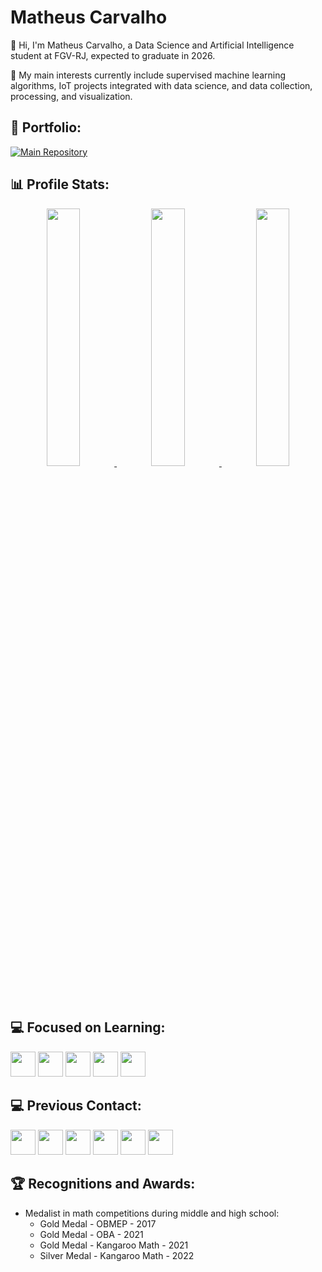 # Matheus Carvalho

👋 Hi, I'm Matheus Carvalho, a Data Science and Artificial Intelligence student at FGV-RJ, expected to graduate in 2026.

🔬 My main interests currently include supervised machine learning algorithms, IoT projects integrated with data science, and data collection, processing, and visualization.

## 📂 Portfolio:
[![Main Repository](https://github-readme-stats.vercel.app/api/pin/?username=MatCarvalho21&repo=PortifolioDeProjetos)](https://github.com/MatCarvalho21/PortifolioDeProjetos)

## 📊 Profile Stats:
<div align="center">
<a href="https://github.com/MatCarvalho21">
    
<img src="https://github-profile-summary-cards.vercel.app/api/cards/stats?username=MatCarvalho21&theme=nord_bright&exclude=jupyter%20Notebook" width="32.5%">
<img src="https://github-profile-summary-cards.vercel.app/api/cards/repos-per-language?username=MatCarvalho21&theme=nord_bright&exclude=jupyter%20Notebook" width="32.5%">
<img src="https://github-profile-summary-cards.vercel.app/api/cards/most-commit-language?username=MatCarvalho21&theme=nord_bright&exclude=jupyter%20Notebook" width="32.5%">
    
</a>
</div>

## 💻 Focused on Learning:
<img loading="lazy" src="https://cdn.jsdelivr.net/gh/devicons/devicon@latest/icons/python/python-original.svg" width="40" height="40"/> <img loading="lazy" src="https://cdn.jsdelivr.net/gh/devicons/devicon@latest/icons/cplusplus/cplusplus-original.svg" width="40" height="40"/> <img loading="lazy" src="https://cdn.jsdelivr.net/gh/devicons/devicon@latest/icons/c/c-original.svg" width="40" height="40"/> <img loading="lazy" src="https://cdn.jsdelivr.net/gh/devicons/devicon@latest/icons/azuresqldatabase/azuresqldatabase-original.svg" width="40" height="40"/> <img loading="lazy" src="https://cdn.jsdelivr.net/gh/devicons/devicon@latest/icons/java/java-original.svg" width="40" height="40"/> 

## 💻 Previous Contact:
<img loading="lazy" src="https://cdn.jsdelivr.net/gh/devicons/devicon@latest/icons/html5/html5-original.svg" width="40" height="40"/> <img loading="lazy" src="https://cdn.jsdelivr.net/gh/devicons/devicon@latest/icons/css3/css3-original.svg" width="40" height="40"/> <img loading="lazy" src="https://cdn.jsdelivr.net/gh/devicons/devicon@latest/icons/javascript/javascript-original.svg" width="40" height="40"/> <img loading="lazy" src="https://cdn.jsdelivr.net/gh/devicons/devicon@latest/icons/julia/julia-original.svg" width="40" height="40"/> <img loading="lazy" src="https://cdn.jsdelivr.net/gh/devicons/devicon@latest/icons/r/r-original.svg" width="40" height="40"/> <img loading="lazy" src="https://cdn.jsdelivr.net/gh/devicons/devicon@latest/icons/arduino/arduino-original.svg" width="40" height="40"/>

## 🏆 Recognitions and Awards:
- Medalist in math competitions during middle and high school:
  - Gold Medal - OBMEP - 2017
  - Gold Medal - OBA - 2021
  - Gold Medal - Kangaroo Math - 2021
  - Silver Medal - Kangaroo Math - 2022
